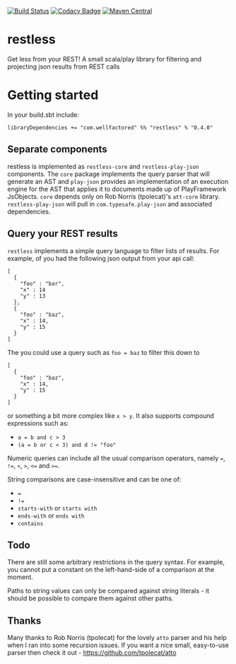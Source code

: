 [![Build Status](https://travis-ci.org/WellFactored/restless.svg?branch=master)](https://travis-ci.org/WellFactored/restless)
[![Codacy Badge](https://api.codacy.com/project/badge/Grade/b8b7e2b4e1054aca93e5bec881f0183b)](https://www.codacy.com/app/doug/restless?utm_source=github.com&amp;utm_medium=referral&amp;utm_content=WellFactored/restless&amp;utm_campaign=Badge_Grade)
[![Maven Central](https://maven-badges.herokuapp.com/maven-central/com.wellfactored/restless_2.11/badge.png)](https://maven-badges.herokuapp.com/maven-central/com.wellfactored/restless_2.11)

# restless
Get less from your REST! A small scala/play library for filtering and projecting json results from REST calls

# Getting started

In your build.sbt include:

`libraryDependencies += "com.wellfactored" %% "restless" % "0.4.0"`

## Separate components
restless is implemented as `restless-core` and `restless-play-json` components. The `core` package implements the 
query parser that will generate an AST and `play-json` provides an implementation of an execution engine for the AST 
that applies it to documents made up of PlayFramework JsObjects. `core` depends only on 
Rob Norris (tpolecat)'s `att-core` library. `restless-play-json` will pull in `com.typesafe.play-json` and associated
dependencies.

## Query your REST results

`restless` implements a simple query language to filter lists of results. For example, of you had the following
json output from your api call:

```
[
  {
    "foo" : "bar",
    "x" : 14
    "y" : 13
  },
  {
    "foo" : "baz",
    "x" : 14,
    "y" : 15
  }
]
```

The you could use a query such as `foo = baz` to filter this down to

```
[
  {
    "foo" : "baz",
    "x" : 14,
    "y" : 15
  }
]
```

or something a bit more complex like `x > y`. It also supports compound expressions such as:

* `a = b and c > 3`
* `(a = b or c < 3) and d != "foo"`

Numeric queries can include all the usual comparison operators, namely `=`, `!=`, `<`, `>`, `<=` and `>=`.

String comparisons are case-insensitive and can be one of:
* `=`
* `!=`
* `starts-with` or `starts with`
* `ends-with` or `ends with`
* `contains`

## Todo
There are still some arbitrary restrictions in the query syntax. For example, you cannot put a constant on the left-hand-side
of a comparison at the moment.

Paths to string values can only be compared against string literals - it should be possible to compare them against other paths. 

## Thanks
Many thanks to Rob Norris (tpolecat) for the lovely `atto` parser and his help when I ran into some recursion issues.
If you want a nice small, easy-to-use parser then check it out - https://github.com/tpolecat/atto 
